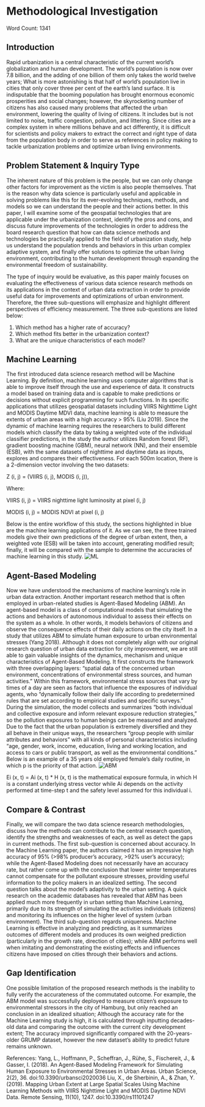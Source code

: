 # Methodological Investigation
Word Count: 1341


## Introduction
Rapid urbanization is a central characteristic of the current world’s globalization and human development. The world’s population is now over 7.8 billion, and the adding of one billion of them only takes the world twelve years; What is more astonishing is that half of world’s population live in cities that only cover three per cent of the earth’s land surface. It is indisputable that the booming population has brought enormous economic prosperities and social changes; however, the skyrocketing number of citizens has also caused many problems that affected the urban environment, lowering the quality of living of citizens. It includes but is not limited to noise, traffic congestion, pollution, and littering. Since cities are a complex system in where millions behave and act differently, it is difficult for scientists and policy makers to extract the correct and right type of data from the population body in order to serve as references in policy making to tackle urbanization problems and optimize urban living environments.


## Problem Statement & Inquiry Type
The inherent nature of this problem is the people, but we can only change other factors for improvement as the victim is also people themselves. That is the reason why data science is particularly useful and applicable in solving problems like this for its ever-evolving techniques, methods, and models so we can understand the people and their actions better. In this paper, I will examine some of the geospatial technologies that are applicable under the urbanization context, identify the pros and cons, and discuss future improvements of the technologies in order to address the board research question that how can data science methods and technologies be practically applied to the field of urbanization study, help us understand the population trends and behaviors in this urban complex adaptive system, and finally offer solutions to optimize the urban living environment, contributing to the human development through expanding the environmental freedom of sustainability.

The type of inquiry would be evaluative, as this paper mainly focuses on evaluating the effectiveness of various data science research methods on its applications in the context of urban data extraction in order to provide useful data for improvements and optimizations of urban environment. Therefore, the three sub-questions will emphasize and highlight different perspectives of efficiency measurement. The three sub-questions are listed below:
1.	Which method has a higher rate of accuracy?
2.	Which method fits better in the urbanization context?
3.	What are the unique characteristics of each model?


## Machine Learning
The first introduced data science research method will be Machine Learning. By definition, machine learning uses computer algorithms that is able to improve itself through the use and experience of data. It constructs a model based on training data and is capable to make predictions or decisions without explicit programming for such functions. In its specific applications that utilizes geospatial datasets including VIIRS Nighttime Light and MODIS Daytime MDVI data, machine learning is able to measure the extents of urban areas with a high accuracy > 95% (Liu 2019). Since the dynamic of machine learning requires the researchers to build different models which classify the data by taking a weighted vote of the individual classifier predictions, in the study the author utilizes Random forest (RF), gradient boosting machine (GBM), neural network (NN), and their ensemble (ESB), with the same datasets of nighttime and daytime data as inputs, explores and compares their effectiveness. For each 500m location, there is a 2-dimension vector involving the two datasets:

Z (i, j) = (VIIRS (i, j), MODIS (i, j)), 

Where:

VIIRS (i, j) = VIIRS nighttime light luminosity at pixel (i, j)

MODIS (i, j) = MODIS NDVI at pixel (i, j)

Below is the entire workflow of this study, the sections highlighted in blue are the machine learning applications of it. As we can see, the three trained models give their own predictions of the degree of urban extent, then, a weighted vote (ESB) will be taken into account, generating modified result; finally, it will be compared with the sample to determine the accuracies of machine learning in this study.
![ML](https://github.com/[jasonbao1219]/[DATA150]/blob/[main]/ML.PNG?raw=true)


## Agent-Based Modeling
Now we have understood the mechanisms of machine learning’s role in urban data extraction. Another important research method that is often employed in urban-related studies is Agent-Based Modeling (ABM). An agent-based model is a class of computational models that simulating the actions and behaviors of autonomous individual to assess their effects on the system as a whole. In other words, it models behaviors of citizens and observe the consequence effects of their daily actions on the city itself. In a study that utilizes ABM to simulate human exposure to urban environmental stresses (Yang 2018). Although it does not completely align with our original research question of urban data extraction for city improvement, we are still able to gain valuable insights of the dynamics, mechanism and unique characteristics of Agent-Based Modeling. It first constructs the framework with three overlapping layers: “spatial data of the concerned urban environment, concentrations of environmental stress sources, and human activities.” Within this framework, environmental stress sources that vary by times of a day are seen as factors that influence the exposures of individual agents, who “dynamically follow their daily life according to predetermined rules that are set according to empirical studies and specific surveys.” During the simulation, the model collects and summarizes “both individual and collective exposure and inform relevant exposure reduction strategies,” so the pollution exposures to human beings can be measured and analyzed. Due to the fact that the urban population is extremely diversified and they all behave in their unique ways, the researchers “group people with similar attributes and behaviors” with all kinds of personal characteristics including “age, gender, work, income, education, living and working location, and access to cars or public transport, as well as the environmental conditions.” Below is an example of a 35 years old employed female’s daily routine, in which p is the priority of that action.
![ABM](https://github.com/[jasonbao1219]/[DATA150]/blob/[main]/ABM.PNG?raw=true)

Ei (x, t) = Ai (x, t) * H (x, t) is the mathematical exposure formula, in which H is a constant underlying stress vector while Ai depends on the activity performed at time-step t and the safety level assumed for this individual i. 


## Compare & Contrast
Finally, we will compare the two data science research methodologies, discuss how the methods can contribute to the central research question, identify the strengths and weaknesses of each, as well as detect the gaps in current methods. The first sub-question is concerned about accuracy. In the Machine Learning paper, the authors claimed it has an impressive high accuracy of 95% (>98% producer’s accuracy, >92% user’s accuracy); while the Agent-Based Modeling does not necessarily have an accuracy rate, but rather come up with the conclusion that lower winter temperatures cannot compensate for the pollutant exposure stresses, providing useful information to the policy makers in an idealized setting. The second question talks about the model’s adaptivity to the urban setting. A quick research on the academic databases has revealed that ABM has been applied much more frequently in urban setting than Machine Learning, primarily due to its strength of simulating the activities individuals (citizens) and monitoring its influences on the higher level of system (urban environment). The third sub-question regards uniqueness. Machine Learning is effective in analyzing and predicting, as it summarizes outcomes of different models and produces its own weighed prediction (particularly in the growth rate, direction of cities); while ABM performs well when imitating and demonstrating the existing effects and influences citizens have imposed on cities through their behaviors and actions.


## Gap Identification
One possible limitation of the proposed research methods is the inability to fully verify the accurateness of the commutated outcome. For example, the ABM model was successfully deployed to measure citizen’s exposure to environmental stressors in the city of Hamburg, but only reached an conclusion in an idealized situation; Although the accuracy rate for the Machine Learning study is high, it is calculated through inputting decades-old data and comparing the outcome with the current city development extent; The accuracy improved significantly compared with the 20-years-older GRUMP dataset, however the new dataset’s ability to predict future remains unknown.


References: 
Yang, L., Hoffmann, P., Scheffran, J., Rühe, S., Fischereit, J., & Gasser, I. (2018). An Agent-Based Modeling Framework for Simulating Human Exposure to Environmental Stresses in Urban Areas. Urban Science, 2(2), 36. doi:10.3390/urbansci2020036
Liu, X., de Sherbinin, A., & Zhan, Y. (2019). Mapping Urban Extent at Large Spatial Scales Using Machine Learning Methods with VIIRS Nighttime Light and MODIS Daytime NDVI Data. Remote Sensing, 11(10), 1247. doi:10.3390/rs11101247
